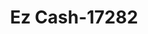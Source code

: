 ---
f_zip-code: 70043
f_state-code: LA
title: Ez Cash-17282
f_phone: 504-278-2274
f_city-only: Chalmette
f_address: 2625 Paris Road Chalmette
f_location-unique-id: '17282'
slug: ez-cash-17282
updated-on: '2024-05-30T13:46:58.046Z'
created-on: '2024-05-30T13:36:59.803Z'
published-on: '2024-05-30T13:54:32.469Z'
f_city-state: cms/city/chalmette-la.md
f_company: cms/company/ez-cash.md
f_state: cms/state/louisiana.md
layout: '[payday-loan].html'
tags: payday-loan
---